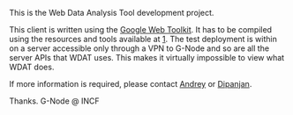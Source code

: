This is the Web Data Analysis Tool development project.

This client is written using the [Google Web Toolkit][1]. It has to be
compiled using the resources and tools available at [1][1]. The test deployment
is within on a server accessible only through a VPN to G-Node and so are
all the server APIs that WDAT uses. This makes it virtually impossible
to view what WDAT does. 

If more information is required, please contact [Andrey][2] or [Dipanjan][3].

Thanks.
G-Node @ INCF

[1]: http://code.google.com/p/google-web-toolkit/
[2]: mailto:sobolev@biologie.uni-muenchen.de
[3]: mailto:dipanjan.mu@gmail.com

